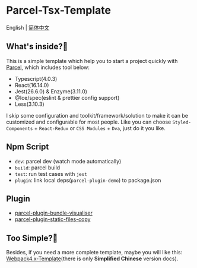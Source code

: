 # Parcel-Tsx-Template

English | [简体中文](README-zh-CN.md)

## What's inside?🤔

This is a simple template which help you to start a project quickly with [Parcel](https://github.com/parcel-bundler/parcel), which includes tool below:

- Typescript(4.0.3)
- React(16.14.0)
- Jest(26.6.0) & Enzyme(3.11.0)
- @Ice/spec(eslint & prettier config support)
- Less(3.10.3)

I skip some configuration and toolkit/framework/solution to make it can be customized and configurable for most people. Like you can choose `Styled-Components` + `React-Redux` or `CSS Modules` + `Dva`, just do it you like.

## Npm Script

- `dev`: parcel dev (watch mode automatically)
- `build`: parcel build
- `test`: run test cases with `jest`
- `plugin`: link local deps(`parcel-plugin-demo`) to package.json

## Plugin

- [parcel-plugin-bundle-visualiser](https://github.com/gregtillbrook/parcel-plugin-bundle-visualiser)
- [parcel-plugin-static-files-copy](https://github.com/elwin013/parcel-plugin-static-files-copy)

## Too Simple?🤠

Besides, if you need a more complete template, maybe you will like this: [Webpack4.x-Template](https://github.com/linbudu599/Webpack4.x-Template)(there is only **Simplified Chinese** version docs).
